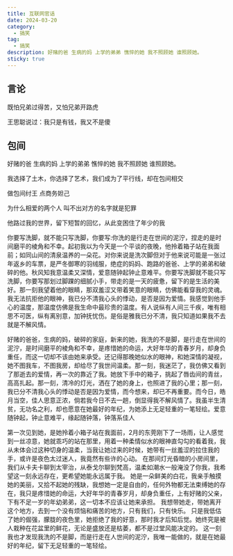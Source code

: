 ```yaml
---
title: 互联网官话
date: 2024-03-20
category:
  - 搞笑
tag:
  - 搞笑
description: 好赌的爸 生病的妈 上学的弟弟 憔悴的她 我不照顾她 谁照顾她。
sticky: true
---
```


## 言论

既怕兄弟过得苦，又怕兄弟开路虎

王思聪说过：我只是有钱，我又不是傻

## 包间
好赌的爸 生病的妈 上学的弟弟 憔悴的她 我不照顾她 谁照顾她。

我选择了土木，你选择了艺术，我们成为了平行线，却在包间相交

做包间纣王 点商务妲己

为什么相爱的两个人 叫不出对方的名字就是犯罪

他路过我的世界，留下短暂的回忆，从此变困住了年少的我

你要写洗脚，就不能只写洗脚，你要写:你洗的是行走在世间的泥泞，捏走的是时间磨平的棱角和不幸。起初我以为今天是一个平谈的夜晚，他拎着箱子站在我面前；如同山间的清泉温养的一朵花。对你来说是洗次脚但对于他来说可能是一张过年返乡的车票，是严冬御寒的羽绒服，绝症的妈妈、跑路的爸爸、上学的弟弟和破碎的他。秋风知我意温柔又深情，爱意随钟起钟止意难平。你要写洗脚就不能只写洗脚，你要写那划过脚踝的细腻小手，带走的是一天的疲惫，留下的是生活的美好。那一刻我望着他的眼睛，那双羞涩又带着笑意的眼睛，仿佛能看穿我的灵魂。我无法抗拒他的眼神，我已分不清我心头的悸动，是否是因为爱情。我感觉到他手心的温度，那温度仿佛是我生命中最珍贵的温度。有人说纵有人间三千疾，唯有相思不可医，纵有离别意，加钟抚忧伤。是俗是雅我已分不清，我只知道如果我不去就是不解风情。

好赌的爸爸，生病的妈，破碎的家庭，新来的她，我洗的不是脚，是行走在世间的泥泞，是时间磨平的棱角和不幸，是疼惜她的命运，大好年华的青春岁月，却身负重任，而这一切却不该由她来承受。还记得那晚她似水的眼神，和她深情的凝视，她不图我车，不图我房，却给尽了我世间温柔。那一刻，我迷茫了，我仿佛又看到了那逝去的爱情，再一次的靠近了我。她放下手中的箱子，挑起了唇齿间的青丝，高高扎起。那一刻，清冷的灯光，洒在了她的身上，也照进了我的心里；那一刻，我已分不清我心头的悸动是否是因为爱情，而今想来，却已不再重要。而今日，皓月当空，佳人思意正浓，倘若我今日不去一趟，倒显得我不解风情了。我虽半生清贫，无功名之利，却也愿意在她最好的年纪，为她添上无足轻重的一笔轻绘。爱意随钟起，钟止意难平，缘起随钟落，钟落系佳人

第一次见到她，是她拎着小箱子站在我面前，2月的东莞刚下了一场雨，让人感觉到一丝凉意，她就乖巧的站在那里，用着一种柔情似水的眼神直勾勾的看着我，我从未体会过这种切身的温柔，当我让她过来的时候，她带有一丝羞涩的拉住我的手，或许是夜色太过迷人，我竟然有些许的心动。
在那间灯光昏暗的小房间里，我们从卡夫卡聊到太宰治，从泰戈尔聊到梵高，温柔如潮水一般淹没了你我，我希望这一刻永远存在，更希望她能永远属于我。
她是一朵鲜美的白花，我亲手触摸她的美丽，又拾不起她的残缺，我想她一定是自由的，任何外物都无法束缚她的存在，我只是疼惜她的命运，大好年华的青春岁月，却身负重任，上有好赌的父亲，下有不足一岁的年幼弟弟，这一切本不应该让她来承担。
我想带她走，带她离开这个地方，去到一个没有烦恼和痛苦的地方，只有我们，只有快乐。
只是我低估了她的倔强，朦胧的夜色里，她拒绝了我的好意，那时我才后知后觉。她终究是被人栽种在花盆里的鲜花，无论是盛放还是枯萎，都不是过堂风能决定的。
这一刻我也才发现我洗的不是脚，而是行走在人世间的泥泞，我唯一能做的，就是在她最好的年纪，留下无足轻重的一笔轻绘。

